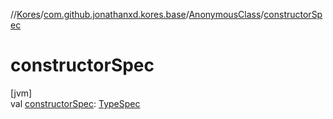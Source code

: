 //[Kores](../../../index.md)/[com.github.jonathanxd.kores.base](../index.md)/[AnonymousClass](index.md)/[constructorSpec](constructor-spec.md)

# constructorSpec

[jvm]\
val [constructorSpec](constructor-spec.md): [TypeSpec](../-type-spec/index.md)

